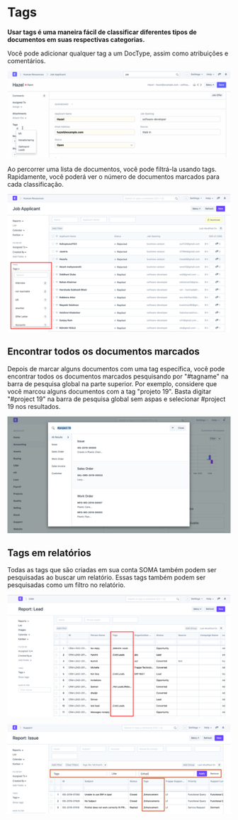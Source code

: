 # Tags


**Usar tags é uma maneira fácil de classificar diferentes tipos de documentos em suas respectivas categorias.**


Você pode adicionar qualquer tag a um DocType, assim como atribuições e comentários.


![Tags](/files/using-tags-1.gif)


Ao percorrer uma lista de documentos, você pode filtrá-la usando tags. Rapidamente, você poderá ver o número de documentos marcados para cada classificação.


![Tags](/files/using-tags-2.png)


## Encontrar todos os documentos marcados


Depois de marcar alguns documentos com uma tag específica, você pode encontrar todos os documentos marcados pesquisando por "#tagname" na barra de pesquisa global na parte superior. Por exemplo, considere que você marcou alguns documentos com a tag "projeto 19". Basta digitar "#project 19" na barra de pesquisa global sem aspas e selecionar #project 19 nos resultados.


![Tags](/files/find-tagged-documents.png)


## Tags em relatórios


Todas as tags que são criadas em sua conta SOMA também podem ser pesquisadas ao buscar um relatório. Essas tags também podem ser pesquisadas como um filtro no relatório.


![Tags](/files/using-tags-5.png)


![Tags](/files/using-tags-6.png)

